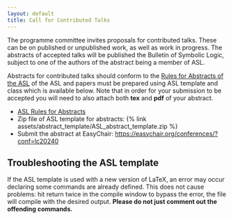 ```yaml
---
layout: default
title: Call for Contributed Talks
---
```


The programme committee invites proposals for contributed talks. These can be on published or unpublished work, as well as work in progress. The abstracts of accepted talks will be published the Bulletin of Symbolic Logic, subject to one of the authors of the abstract being a member of ASL.

Abstracts for contributed talks should conform to the [Rules for Abstracts of the ASL](https://aslonline.org/rules-for-abstracts/) of the ASL and papers must be prepared using ASL template and class which is available below.
Note that in order for your submission to be accepted you will need to also attach both **tex** and **pdf** of your abstract.

 - [ASL Rules for Abstracts](https://aslonline.org/rules-for-abstracts/)
 - Zip file of ASL template for abstracts: {% link assets/abstract_template/ASL_abstract_template.zip %}
 - Submit the abstract at EasyChair: <https://easychair.org/conferences/?conf=lc20240>


## Troubleshooting the ASL template

If the ASL template is used with a new version of LaTeX, an error may occur declaring some commands are already defined. This does not cause problems: hit return twice in the compile window to bypass the error, the file will compile with the desired output. 
**Please do not just comment out the offending commands.**
